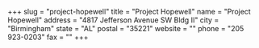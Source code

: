 +++
slug = "project-hopewell"
title = "Project Hopewell"
name = "Project Hopewell"
address = "4817 Jefferson Avenue SW Bldg II"
city = "Birmingham"
state = "AL"
postal = "35221"
website = ""
phone = "205 923-0203"
fax = ""
+++
